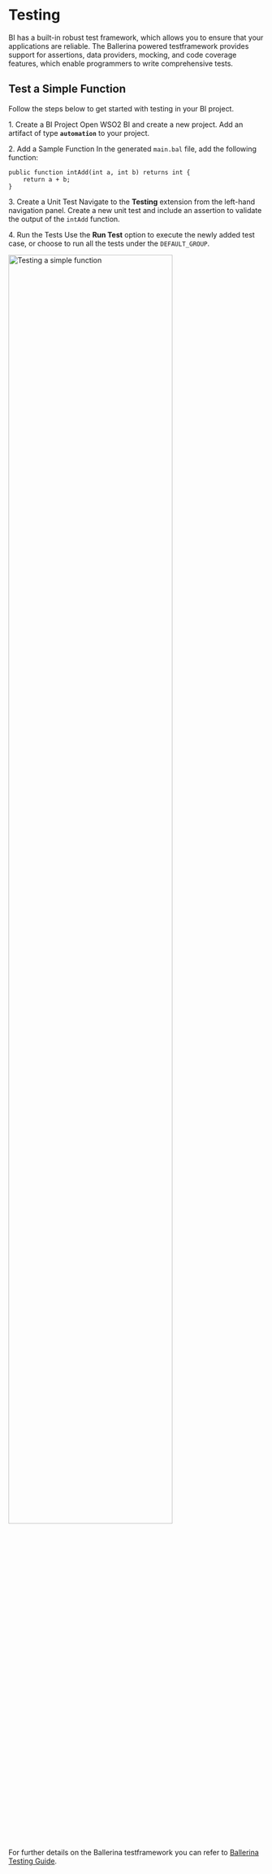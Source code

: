 # Testing

BI has a built-in robust test framework, which allows you to ensure that your applications are reliable. The Ballerina powered testframework provides support for assertions, data providers, mocking, and code coverage features, which enable programmers to write comprehensive tests.

## Test a Simple Function

Follow the steps below to get started with testing in your BI project.

1\. Create a BI Project
   Open WSO2 BI and create a new project.
   Add an artifact of type **`automation`** to your project.

2\. Add a Sample Function
   In the generated `main.bal` file, add the following function:

   ```ballerina
   public function intAdd(int a, int b) returns int {
       return a + b;
   }
   ```

3\. Create a Unit Test
   Navigate to the **Testing** extension from the left-hand navigation panel.
   Create a new unit test and include an assertion to validate the output of the `intAdd` function.

4\. Run the Tests
   Use the **Run Test** option to execute the newly added test case, or choose to run all the tests under the `DEFAULT_GROUP`.


<a href="{{base_path}}/assets/img/developer-guides/testing/testting-a-function.gif"><img src="{{base_path}}/assets/img/developer-guides/testing/testting-a-function.gif" alt="Testing a simple function" width="80%"></a>


For further details on the Ballerina testframework you can refer to [Ballerina Testing Guide](https://ballerina.io/learn/test-ballerina-code/test-a-simple-function/).
